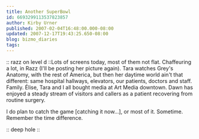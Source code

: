```yaml
---
title: Another SuperBowl
id: 6693299113537823857
author: Kirby Urner
published: 2007-02-04T16:48:00.000-08:00
updated: 2007-12-17T19:43:25.650-08:00
blog: bizmo_diaries
tags: 
---
```


[](https://blogger.googleusercontent.com/img/b/R29vZ2xl/AVvXsEjVv9Ni22nzuCtLAtpV5jyZXrHOhWGNipDeGo7prRGhfcKGpJ_zlU8E6o9Y6kjizOMuB7sDTnulA1uTgnLgJVhTHJiKCBjj7p17gUKA9Xk9SFwCBHafK4j3vLT5ou_jUWOFcwhyphenhyphen/s1600-h/razzonD.jpg):: razz on level d ::Lots of screens today, most of them not flat. Chaffeuring a lot, in Razz (I'll be posting her picture again). Tara watches Grey's Anatomy, with the rest of America, but then her daytime world ain't that different: same hospital hallways, elevators, our patients, doctors and staff. Family.
Élise, Tara and I all bought media at Art Media downtown. Dawn has enjoyed a steady stream of visitors and callers as a patient recovering from routine surgery.

I do plan to catch the game [catching it now...], or most of it. Sometime. Remember the time difference.

:: deep hole ::